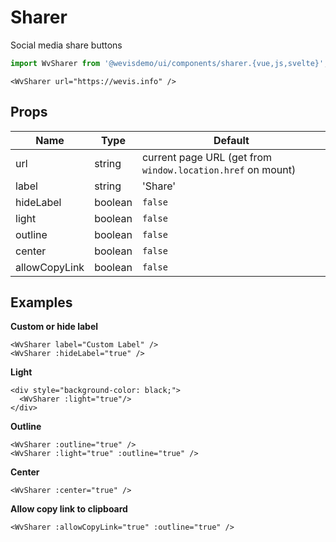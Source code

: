 # Sharer

Social media share buttons
<WvSharer url="https://wevis.info" />

```js
import WvSharer from '@wevisdemo/ui/components/sharer.{vue,js,svelte}';
```

```vue
<WvSharer url="https://wevis.info" />
```

## Props

| Name          | Type    | Default                                                     |
| ------------- | ------- | ----------------------------------------------------------- |
| url           | string  | current page URL (get from `window.location.href` on mount) |
| label         | string  | 'Share'                                                     |
| hideLabel     | boolean | `false`                                                     |
| light         | boolean | `false`                                                     |
| outline       | boolean | `false`                                                     |
| center        | boolean | `false`                                                     |
| allowCopyLink | boolean | `false`                                                     |

## Examples

**Custom or hide label**

<WvSharer label="Custom Label" />
<WvSharer :hideLabel="true" />

```vue
<WvSharer label="Custom Label" />
<WvSharer :hideLabel="true" />
```

**Light**

<div style="background-color: black;">
  <WvSharer :light="true"/>
</div>

```vue
<div style="background-color: black;">
  <WvSharer :light="true"/>
</div>
```

**Outline**

<WvSharer :outline="true" />

<div style="background-color: black;">
  <WvSharer :light="true" :outline="true" />
</div>

```vue
<WvSharer :outline="true" />
<WvSharer :light="true" :outline="true" />
```

**Center**

<WvSharer :center="true" />

```vue
<WvSharer :center="true" />
```

**Allow copy link to clipboard**

<WvSharer :allowCopyLink="true" :outline="true" />

```vue
<WvSharer :allowCopyLink="true" :outline="true" />
```

